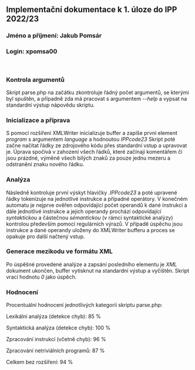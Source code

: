 ## Implementační dokumentace k 1. úloze do IPP 2022/23

### Jméno a příjmení: Jakub Pomsár

### Login: xpomsa00

<br>

### Kontrola argumentů

Skript parse.php na začátku zkontroluje řádný počet argumentů, se kterými byl spuštěn, a případně zda má pracovat s argumentem *--help* a vypsat na standardní výstup nápovědu skriptu.
### Inicializace a příprava

S pomocí rozšíření XMLWriter inicializuje buffer a zapíše první element *program* s argumentem *language* a hodnoutou *IPPcode23*
Skript poté začne načítat řádky ze zdrojového kódu přes standardní vstup a upravovat je. Úprava spočívá v zahození všech řádků, které začínají komentářem či jsou prázdné, výměně všech bílých znaků za pouze jednu mezeru a odstranění znaku nového řádku.
 
### Analýza
Následně kontroluje první výskyt hlavičky *.IPPcode23* a poté upravené řádky tokenizuje na jednotlivé instrukce a případné operátory. V konečném automatu je nejprve ověřen odpovídající počet operandů k dané instrukci a dále jednotlivé instrukce a jejich operandy prochází odpovídající *syntaktickou* a částečnou *sémantickou* (v rámci syntaktické analýzy) kontrolou především pomocí regulárních výrazů. V případě úspěchu jsou instrukce a dané operandy uloženy do XMLWriter bufferu a proces se opakuje pro další načtený vstup.

### Generace mezikodu ve formátu XML
Po úspěšné provedené analýze a zapsání posledního elementu je *XML* dokument ukončen, buffer vytisknut na standardní výstup a vyčištěn. Skript vrací hodnotu *0* jako úspěch.


### Hodnocení
Procentuální hodnocení jednotlivých kategorií skriptu parse.php:

Lexikální analýza (detekce chyb): 85 %

Syntaktická analýza (detekce chyb): 100 %

Zpracování instrukcí (včetně chyb): 96 %

Zpracování netriviálních programů: 87 %

Celkem bez rozšíření: 94 %
